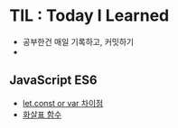 # TIL : Today I Learned

- 공부한건 매일 기록하고, 커밋하기
-

## JavaScript ES6

- [let,const or var 차이점](https://github.com/bongjun-kim94/TIL/blob/main/Javascript/20210804.md)
- [화살표 함수]()
